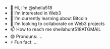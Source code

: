 - 👋 Hi, I’m @sheila518
- 👀 I’m interested in Web3
- 🌱 I’m currently learning about Bitcoin
- 💞️ I’m looking to collaborate on Web3 projects
- 📫 How to reach me sheilahunt518ATGMAIL
- 😄 Pronouns: ...
- ⚡ Fun fact: ...

<!---
sheila518/sheila518 is a ✨ special ✨ repository because its `README.md` (this file) appears on your GitHub profile.
You can click the Preview link to take a look at your changes.
--->
